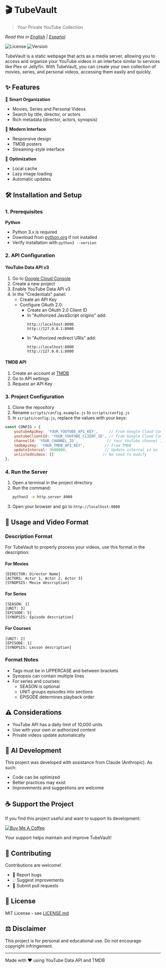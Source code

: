 # 🎬 TubeVault
> Your Private YouTube Collection

*Read this in [English](README.md) | [Español](README.es.md)*

![License](https://img.shields.io/badge/license-MIT-blue.svg)
![Version](https://img.shields.io/badge/version-1.0.0-green.svg)

TubeVault is a static webpage that acts as a media server, allowing you to access and organize your YouTube videos in an interface similar to services like Plex or Jellyfin. With TubeVault, you can create your own collection of movies, series, and personal videos, accessing them easily and quickly.

## ✨ Features

🎯 **Smart Organization**
- Movies, Series and Personal Videos
- Search by title, director, or actors
- Rich metadata (director, actors, synopsis)

🎨 **Modern Interface**
- Responsive design
- TMDB posters
- Streaming-style interface

💾 **Optimization**
- Local cache
- Lazy image loading
- Automatic updates

## 🛠️ Installation and Setup

### 1. Prerequisites

**Python**
- Python 3.x is required
- Download from [python.org](https://www.python.org/downloads/) if not installed
- Verify installation with `python3 --version`

### 2. API Configuration

#### YouTube Data API v3
1. Go to [Google Cloud Console](https://console.cloud.google.com)
2. Create a new project
3. Enable YouTube Data API v3
4. In the "Credentials" panel:
   - Create an API Key
   - Configure OAuth 2.0:
     - Create an OAuth 2.0 Client ID
     - In "Authorized JavaScript origins" add:
       ```
       http://localhost:8000
       http://127.0.0.1:8000
       ```
     - In "Authorized redirect URIs" add:
       ```
       http://localhost:8000
       http://127.0.0.1:8000
       ```

#### TMDB API
1. Create an account at [TMDB](https://www.themoviedb.org/signup)
2. Go to API settings
3. Request an API Key

### 3. Project Configuration

1. Clone the repository
2. Rename `scripts/config.example.js` to `scripts/config.js`
3. In `scripts/config.js`, replace the values with your keys:
```javascript
const CONFIG = {
    youtubeApiKey: 'YOUR_YOUTUBE_API_KEY',     // From Google Cloud Console
    youtubeClientId: 'YOUR_YOUTUBE_CLIENT_ID', // From Google Cloud Console
    channelId: 'YOUR_CHANNEL_ID',             // Your YouTube channel ID
    tmdbApiKey: 'YOUR_TMDB_API_KEY',         // From TMDB
    updateInterval: 3600000,                 // Update interval in ms
    unlistedVideos: []                      // No need to modify
};
```

### 4. Run the Server

1. Open a terminal in the project directory
2. Run the command:
   ```bash
   python3 -m http.server 8000
   ```
3. Open your browser and go to `http://localhost:8000`

## 📝 Usage and Video Format

### Description Format
For TubeVault to properly process your videos, use this format in the description:

#### For Movies
```
[DIRECTOR: Director Name]
[ACTORS: Actor 1, Actor 2, Actor 3]
[SYNOPSIS: Movie description]
```

#### For Series
```
[SEASON: 1]
[UNIT: 3]
[EPISODE: 5]
[SYNOPSIS: Episode description]
```

#### For Courses
```
[UNIT: 2]
[EPISODE: 1]
[SYNOPSIS: Lesson description]
```

### Format Notes
- Tags must be in UPPERCASE and between brackets
- Synopsis can contain multiple lines
- For series and courses:
  - SEASON is optional
  - UNIT groups episodes into sections
  - EPISODE determines playback order

## ⚠️ Considerations

- YouTube API has a daily limit of 10,000 units
- Use with your own or authorized content
- Private videos update automatically

## 🤖 AI Development

This project was developed with assistance from Claude (Anthropic). As such:
- Code can be optimized
- Better practices may exist
- Improvements and suggestions are welcome

## ☕ Support the Project

If you find this project useful and want to support its development:

[![Buy Me A Coffee](https://img.shields.io/badge/Buy%20Me%20A%20Coffee-Support-yellow.svg?style=flat-square&logo=buy-me-a-coffee)](https://buymeacoffee.com/chugeno)

Your support helps maintain and improve TubeVault! 

## 🤝 Contributing

Contributions are welcome!
- 🐛 Report bugs
- 💡 Suggest improvements
- 🔧 Submit pull requests

## 📄 License

MIT License - see [LICENSE.md](LICENSE.md)

## ⚖️ Disclaimer

This project is for personal and educational use. Do not encourage copyright infringement.

---
Made with ❤️ using YouTube Data API and TMDB
